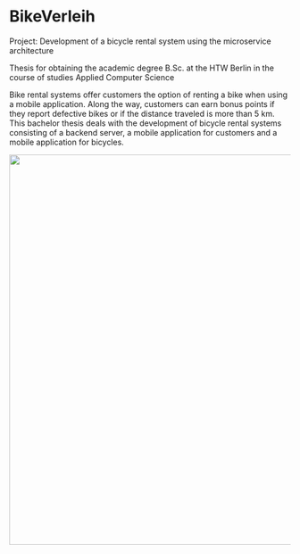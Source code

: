 # BikeVerleih
Project: Development of a bicycle rental system using the microservice architecture

Thesis for obtaining the academic degree B.Sc. at the HTW Berlin in the course of studies Applied Computer Science

Bike rental systems offer customers the option of renting a bike when using a mobile application. Along the way, customers can earn bonus points if they report defective
bikes or if the distance traveled is more than 5 km. This bachelor thesis deals with the development of bicycle rental systems consisting of a backend server, a mobile
application for customers and a mobile application for bicycles.

<img src="img/BackenServer.png" width="700">
